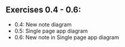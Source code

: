 ## Exercises 0.4 - 0.6:
* 0.4: New note diagram
* 0.5: Single page app diagram
* 0.6: New note in Single page app diagram